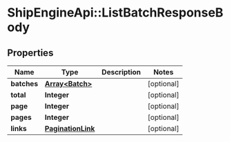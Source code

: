 # ShipEngineApi::ListBatchResponseBody

## Properties
Name | Type | Description | Notes
------------ | ------------- | ------------- | -------------
**batches** | [**Array&lt;Batch&gt;**](Batch.md) |  | [optional] 
**total** | **Integer** |  | [optional] 
**page** | **Integer** |  | [optional] 
**pages** | **Integer** |  | [optional] 
**links** | [**PaginationLink**](PaginationLink.md) |  | [optional] 


